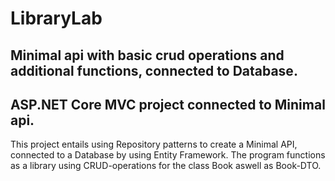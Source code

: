 # LibraryLab
## Minimal api with basic crud operations and additional functions, connected to Database.
## ASP.NET Core MVC project connected to Minimal api.

This project entails using Repository patterns to create a Minimal API, connected to a Database by using Entity Framework. 
The program functions as a library using CRUD-operations for the class Book aswell as Book-DTO. 
